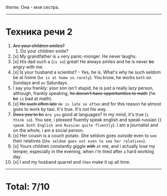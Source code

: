 *theme:* Она - моя сестра.

---
# Техника речи 2
1. ~~Are your children smiles?~~
	1. Do your children smile?
2. [x] My grandfather is `a` very panic-monger. He never laughs.
3. [x] His dad such a (`is so`) great! He always smiles and he is never ~~be~~ angry with me.
4. [x] Is your husband a scientist? - Yes, he is. What's why he such seldom be at home (`he is at home so rarely`). You know, he works `both` on Sundays and `on` Saturdays.
5. I say you frankly: your son isn't stupid, he is just a really lazy person, although, frankly speaking, ~~he doesn't have opportunities to math~~ (he ~~be~~ `is` bad at math).
6. [x] ~~He such often late~~ `He is late so often` and for this reason he almost goes to work by taxi. It's true. It's not his way.
7. ~~Does you to be~~ `Are you` good at languages? In my mind, it's true (`i think so`). You see, i pleased fluently speak english and speak russian (`I speak both English and Russian quite fluently`). I am a journalist and on the whole, i am a social person.
8. [x] Her cousin is a couch potato. She seldom goes outside even to `see` their relatives (`She seldom goes out even to see her relatives`).
9. [x] Yours children constantly giggle ~~with~~ `at` me, and i actually lose my temper, especially in the evening, when i'm tired after `a` hard working day.
10. [x] I and my husband quarrel and `then` make it up all time.
---
# Total: 7/10